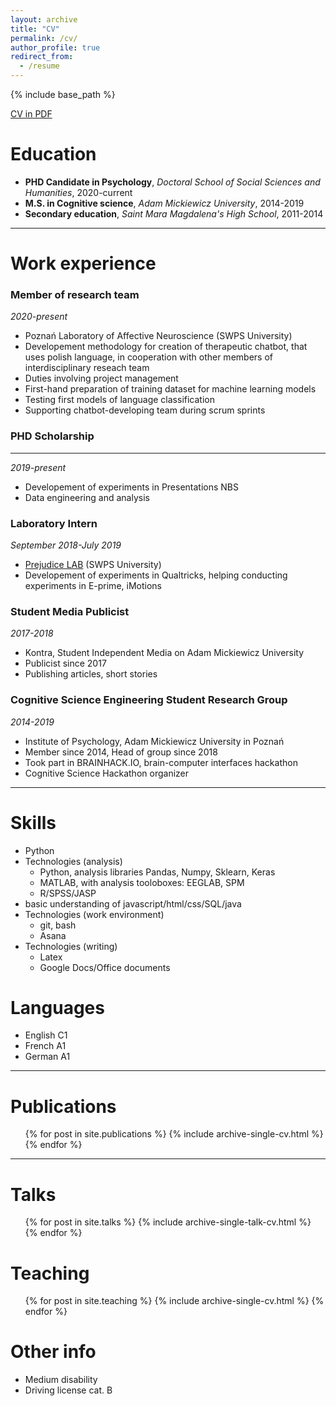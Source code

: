 ```yaml
---
layout: archive
title: "CV"
permalink: /cv/
author_profile: true
redirect_from:
  - /resume
---
```


{% include base_path %}

[CV in PDF](files/CV.pdf)

Education
======
* **PHD Candidate in Psychology**, _Doctoral School of Social Sciences and Humanities_,
 2020-current
* **M.S. in Cognitive science**, _Adam Mickiewicz University_, 2014-2019
* **Secondary education**, _Saint Mara Magdalena's High School_, 2011-2014

-----------------

Work experience
======

### Member of research team
_2020-present_ 
  * Poznań Laboratory of Affective Neuroscience (SWPS University)
  * Developement methodology for creation of therapeutic chatbot, that uses polish language, in cooperation with other members of interdisciplinary reseach team
  * Duties involving project management
  * First-hand preparation of training dataset for machine learning models
  * Testing first models of language classification
  * Supporting chatbot-developing team during scrum sprints

### PHD Scholarship
---
_2019-present_ 
  * Developement of experiments in Presentations NBS
  * Data engineering and analysis

### Laboratory Intern
_September 2018-July 2019_ 
  * [Prejudice LAB](https://collectivenarcissism.com/ "Prejudice LAB page") (SWPS University)
  * Developement of experiments in Qualtricks, helping conducting experiments in E-prime, iMotions

### Student Media Publicist
_2017-2018_
  * Kontra, Student Independent Media on Adam Mickiewicz University
  * Publicist since 2017
  * Publishing articles, short stories

### Cognitive Science Engineering Student Research Group
_2014-2019_ 
  * Institute of Psychology, Adam Mickiewicz University in Poznań
  * Member since 2014, Head of group since 2018
  * Took part in BRAINHACK.IO, brain-computer interfaces hackathon
  * Cognitive Science Hackathon organizer

--------

Skills
======
* Python
* Technologies (analysis)
  * Python, analysis libraries Pandas, Numpy, Sklearn, Keras
  * MATLAB, with analysis tooloboxes: EEGLAB, SPM
  * R/SPSS/JASP
* basic understanding of javascript/html/css/SQL/java
* Technologies (work environment)
  * git, bash
  * Asana
* Technologies (writing)
  * Latex
  * Google Docs/Office documents

Languages
===
* English C1
* French A1
* German A1

-----

Publications
======
  <ul>{% for post in site.publications %}
    {% include archive-single-cv.html %}
  {% endfor %}</ul>

----

Talks
======
  <ul>{% for post in site.talks %}
    {% include archive-single-talk-cv.html %}
  {% endfor %}</ul>

Teaching
======
  <ul>{% for post in site.teaching %}
    {% include archive-single-cv.html %}
  {% endfor %}</ul>
  
Other info
===
* Medium disability
* Driving license cat. B
